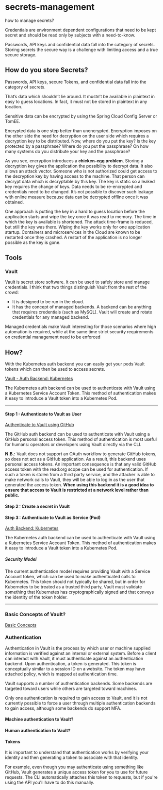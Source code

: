 # secrets-management
how to manage secrets?

Credentials are environment dependent configurations that need to be kept secret and should be read only by subjects with a need-to-know.

Passwords, API keys and confidential data fall into the category of secrets. Storing secrets the secure way is a challenge with limiting access and a true secure storage. 

## How do you store Secrets?

Passwords, API keys, secure Tokens, and confidential data fall into the category of secrets.

That’s data which shouldn’t lie around. It mustn’t be available in plaintext in easy to guess locations. In fact, it must not be stored in plaintext in any location.

Sensitive data can be encrypted by using the Spring Cloud Config Server or TomEE.

Encrypted data is one step better than unencrypted. Encryption imposes on the other side the need for decryption on the user side which requires a decryption key to be distributed. Now, where do you put the key? Is the key protected by a passphrase? Where do you put the passphrase? On how many systems do you distribute your key and the passphrase?

As you see, encryption introduces a **chicken-egg problem**. Storing a decryption key gives the application the possibility to decrypt data. It also allows an attack vector. Someone who is not authorized could get access to the decryption key by having access to the machine. That person can decrypt data which is decryptable by this key. The key is static so a leaked key requires the change of keys. Data needs to be re-encrypted and credentials need to be changed. It’s not possible to discover such leakage with online measure because data can be decrypted offline once it was obtained.

One approach is putting the key in a hard to guess location before the application starts and wipe the key once it was read to memory. The time in which the key is available is shortened. The attack time-frame is reduced, but still the key was there. Wiping the key works only for one application startup. Containers and microservices in the Cloud are known to be restarted once they crashed. A restart of the application is no longer possible as the key is gone.

## Tools

### Vault

Vault is secret store software. It can be used to safely store and manage credentials. I think that two things distinguish Vault from the rest of the crowd:

- It is designed to be run in the cloud.
- It has the concept of managed backends. A backend can be anything that requires credentials (such as MySQL). Vault will create and rotate credentials for any managed backend.

Managed credentials make Vault interesting for those scenarios where high automation is required, while at the same time strict security requirements on credential management need to be enforced


## How?

With the Kubernetes auth backend you can easily get your pods Vault tokens which can then be used to access secrets.

[Vault - Auth Backend: Kubernetes](https://www.vaultproject.io/docs/auth/kubernetes.html)

The Kubernetes auth backend can be used to authenticate with Vault using a Kubernetes Service Account Token. This method of authentication makes it easy to introduce a Vault token into a Kubernetes Pod.

---

#### Step 1 : Authenticate to Vault as User

[Authenticate to Vault using GitHub](https://www.vaultproject.io/docs/auth/github.html)

The GitHub auth backend can be used to authenticate with Vault using a GitHub personal access token. This method of authentication is most useful for humans: operators or developers using Vault directly via the CLI.

**N.B.:** Vault does not support an OAuth workflow to generate GitHub tokens, so does not act as a GitHub application. As a result, this backend uses personal access tokens. An important consequence is that any valid GitHub access token with the read:org scope can be used for authentication. If such a token is stolen from a third party service, and the attacker is able to make network calls to Vault, they will be able to log in as the user that generated the access token. **When using this backend it is a good idea to ensure that access to Vault is restricted at a network level rather than public.**

#### Step 2 : Create a secret in Vault


#### Step 3 : Authenticate to Vault as Service (Pod)

[Auth Backend: Kubernetes](https://www.vaultproject.io/docs/auth/kubernetes.html)

The Kubernetes auth backend can be used to authenticate with Vault using a Kubernetes Service Account Token. This method of authentication makes it easy to introduce a Vault token into a Kubernetes Pod.

##### Security Model

The current authentication model requires providing Vault with a Service Account token, which can be used to make authenticated calls to Kubernetes. This token should not typically be shared, but in order for Kubernetes to be treated as a trusted third party, Vault must validate something that Kubernetes has cryptographically signed and that conveys the identity of the token holder.

---


### Basic Concepts of Vault?

[Basic Concepts](https://www.vaultproject.io/docs/concepts/index.html)

### Authentication

Authentication in Vault is the process by which user or machine supplied information is verified against an internal or external system. Before a client can interact with Vault, it must authenticate against an authentication backend. Upon authentication, a token is generated. This token is conceptually similar to a session ID on a website. The token may have attached policy, which is mapped at authentication time.

Vault supports a number of authentication backends. Some backends are targeted toward users while others are targeted toward machines. 

Only one authentication is required to gain access to Vault, and it is not currently possible to force a user through multiple authentication backends to gain access, although some backends do support MFA.

#### Machine authentication to Vault?



#### Human authentication to Vault?


#### Tokens

It is important to understand that authentication works by verifying your identity and then generating a token to associate with that identity.

For example, even though you may authenticate using something like GitHub, Vault generates a unique access token for you to use for future requests. The CLI automatically attaches this token to requests, but if you're using the API you'll have to do this manually.

#### 


